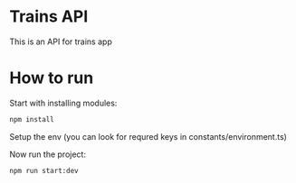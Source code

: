 # Trains API

This is an API for trains app

# How to run

Start with installing modules:

```bash
npm install
```

Setup the env (you can look for requred keys in constants/environment.ts)

Now run the project:

```bash
npm run start:dev
```